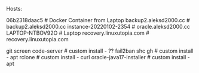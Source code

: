 Hosts:

06b2318daac5				    #	Docker Container from Laptop
backup2.aleksd2000.cc			#	backup2.aleksd2000.cc
instance-20220102-2354			#	oracle.aleksd2000.cc
LAPTOP-NTBOV92O				    #	Laptop
recovery.linuxutopia.com		#	recovery.linuxutopia.com



git
screen
code-server                     #   custom install - ??
fail2ban
shc
gh                              #   custom install - apt
rclone                          #   custom install - curl
oracle-java17-installer         #   custom install - apt
